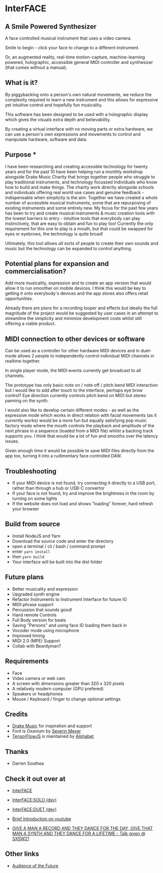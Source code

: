 # InterFACE
## A Smile Powered Synthesizer

A face controlled musical instrument that uses a video camera.

Smile to begin - click your face to change to a different instrument.

Or, an augmented reality, real-time motion-capture, machine-learning powered, holographic, accessible general MIDI controller and synthesizer (that comes without a manual). 

## What is it?

By piggybacking onto a person's own natural movements, we reduce the complexity required to learn a new instrument and this allows for expressive yet intuitive control and hopefully fun musicality.

This software has been designed to be used with a holographic display which gives the visuals extra depth and believability.

By creating a virtual interface with no moving parts or extra hardware, we can use a person's own expressions and movements to control and manipulate hardware, software and data.

## Purpose *
I have been researching and creating accessible technology for twenty years and for the past 10 have been helping run a monthly workshop alongside Drake Music Charity that brings together people who struggle to play traditional instruments, and technology focussed individuals who know how to build and make things. The charity work directly alongside schools and individuals offering real world use cases and genuine feedback - indispensable when simplicity is the aim. Together we have created a whole number of accessible musical instruments, some that are repurposing of existing instruments and some entirely new. My focus for the past few years has been to try and create musical instruments & music creation tools with the lowest barriers to entry - intuitive tools that everybody can play instinctively, that are easy to obtain and fun to play too! Currently the only requirement for this one to play is a mouth, but that could be swapped for eyes or eyebrows, the technology is quite broad!

Ultimately, this tool allows *all* sorts of people to create their own sounds and music but the technology can be expanded to control anything.

## Potential plans for expansion and commercialisation?

Add more musicality, expression and to create an app version that would allow it to run smoother on mobile devices. I think this would be key to getting it onto everybody's devices and the app stores also offers retail opportunities. 

Already there are plans for a recording looper and effects but ideally the full magnitude of the project would be suggested by user cases in an attempt to streamline the simplicity and minimize development costs whilst still offering a viable product.
## MIDI connection to other devices or software

Can be used as a controller for other hardware MIDI devices and in duet-mode allows 2 people to independently control individual MIDI channels in realtime together. 

In single player mode, the MIDI events currently get broadcast to all channels.

The prototype has only basic note on / note off / pitch bend MIDI interaction but I would like to add after touch to the interface, perhaps eye brow control? Eye direction currently controls pitch bend on MIDI but stereo panning on the synth.

I would also like to develop certain different modes - as well as the expressive mode which works in direct relation with facial movements (as it currently works) would be a more fun but equally satisfying pop music factory mode where the mouth controls the playback and amplitude of the next phrase in a sequence (loaded from a MIDI file) whilst a backing track supports you. I think that would be a lot of fun and smooths over the latency issues. 

Given enough time it would be possible to save MIDI files directly from the app too, turning it into a rudimentary face controlled DAW.

## Troubleshooting

- If your MIDI device is not found, try connecting it directly to a USB port, rather than through a hub or USB-C convertor
- If your face is not found, try and improve the brightness in the room by turning on some lights
- If the website does not load and shows "loading" forever, hard refresh your browser

## Build from source
- Install NodeJS and Yarn
- Download the source code and enter the directory
- open a terminal / cli / bash / command prompt
- enter ```yarn install```
- then ```yarn build```
- Your interface will be built into the dist folder

## Future plans
- Better musicality and expression
- Upgraded synth engine
- Refactor Instruments to Instrument Interface for future IO
- MIDI phrase support
- Percussion that sounds good!
- Hand remote Controls
- Full Body version for beats
- Saving "Persons" and using face ID loading them back in
- Vocoder mode using microphone
- Improved timing
- MIDI 2.0 (MPE) Support
- Collab with Beardyman?

## Requirements
- Face
- Video camera or web cam
- A screen with dimensions greater than 320 x 320 pixels
- A relatively modern computer (GPU prefered)
- Speakers or headphones
- Mouse / Keyboard / finger to change optional settings 

## Credits
- [Drake Music](https://drakemusic.org) for inspiration and support
- Font is Oxanium by [Severin Meyer](https://sev.dev/fonts/oxanium/)
- [TensorFlowJS](https://www.tensorflow.org/js) is maintained by [Alphabet](https://google.com)

## Thanks
- Darren Southea

## Check it out over at

- [InterFACE](https://interface.place)
- [InterFACE:SOLO (dev)](https://designerzen.github.io/InterFACE)
- [InterFACE:DUET (dev)](https://designerzen.github.io/InterFACE/?duet=true)

- [Brief Introduction on youtube](https://youtu.be/gvYxZJRhgRc)
- [GIVE A MAN A RECORD AND THEY DANCE FOR THE DAY, GIVE THAT MAN A SYNTH AND THEY DANCE FOR A LIFETIME - Talk given @ SXSW21](https://youtu.be/3SmpSvRB4XA)

## Other links
- [Audience of the Future](https://audienceofthefuture.live/interface/)